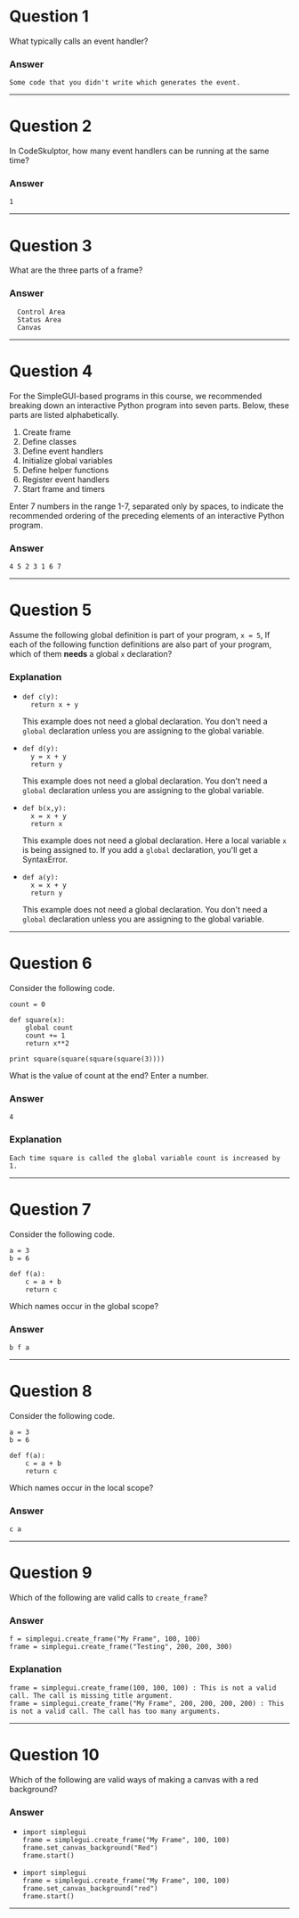 # Question 1
  What typically calls an event handler?  

### Answer
    Some code that you didn't write which generates the event.

----
# Question 2
  In CodeSkulptor, how many event handlers can be running at the same time?  

### Answer
    1

----
# Question 3
  What are the three parts of a frame?  

### Answer
      Control Area  
      Status Area  
      Canvas  

----
# Question 4
  For the SimpleGUI-based programs in this course, we recommended breaking down an interactive Python program into seven parts. Below, these parts are listed alphabetically.  
  1) Create frame  
  2) Define classes  
  3) Define event handlers  
  4) Initialize global variables  
  5) Define helper functions  
  6) Register event handlers  
  7) Start frame and timers  

  Enter 7 numbers in the range 1-7, separated only by spaces, to indicate the recommended ordering of the preceding elements of an interactive Python program.

### Answer
    4 5 2 3 1 6 7

----
# Question 5
  Assume the following global definition is part of your program, `x = 5`, If each of the following function definitions are also part of your program, which of them **needs** a global `x` declaration?

### Explanation
*     def c(y):  
        return x + y

   This example does not need a global declaration. You don't need a `global` declaration unless you are assigning to the global variable.

*     def d(y):  
        y = x + y  
        return y

   This example does not need a global declaration. You don't need a `global` declaration unless you are assigning to the global variable.  

*     def b(x,y):  
        x = x + y  
        return x  

   This example does not need a global declaration. Here a local variable `x` is being assigned to. If you add a `global` declaration, you'll get a SyntaxError.  

*     def a(y):  
        x = x + y  
        return y  

   This example does not need a global declaration. You don't need a `global` declaration unless you are assigning to the global variable.  

----
# Question 6
  Consider the following code.  

    count = 0  

    def square(x):  
        global count  
        count += 1  
        return x**2  

    print square(square(square(square(3))))  

  What is the value of count at the end? Enter a number.  

### Answer
    4

### Explanation
    Each time square is called the global variable count is increased by 1.

----
# Question 7
  Consider the following code.

    a = 3
    b = 6

    def f(a):
        c = a + b
        return c

  Which names occur in the global scope?

### Answer
    b f a

----
# Question 8
  Consider the following code.

    a = 3
    b = 6

    def f(a):
        c = a + b
        return c

  Which names occur in the local scope?

### Answer
    c a

----
# Question 9
  Which of the following are valid calls to `create_frame`?

### Answer
    f = simplegui.create_frame("My Frame", 100, 100)
    frame = simplegui.create_frame("Testing", 200, 200, 300)

### Explanation
    frame = simplegui.create_frame(100, 100, 100) : This is not a valid call. The call is missing title argument.
    frame = simplegui.create_frame("My Frame", 200, 200, 200, 200) : This is not a valid call. The call has too many arguments.

----
# Question 10
  Which of the following are valid ways of making a canvas with a red background?

### Answer
*     import simplegui
      frame = simplegui.create_frame("My Frame", 100, 100)
      frame.set_canvas_background("Red")
      frame.start()

*     import simplegui
      frame = simplegui.create_frame("My Frame", 100, 100)
      frame.set_canvas_background("red")
      frame.start()

----
